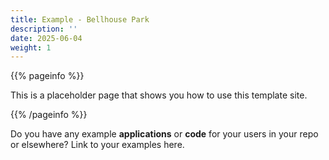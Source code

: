 ```yaml
---
title: Example - Bellhouse Park
description: ''
date: 2025-06-04
weight: 1
---
```


{{% pageinfo %}}

This is a placeholder page that shows you how to use this template site.

{{% /pageinfo %}}

Do you have any example **applications** or **code** for your users in your repo
or elsewhere? Link to your examples here.

